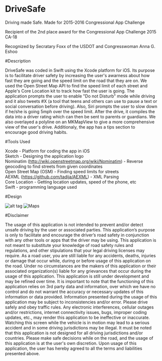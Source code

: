 # DriveSafe

Driving made Safe. Made for 2015-2016 Congressional App Challenge

Recipient of the 2nd place award for the Congressional App Challenge 2015 CA-18 

Recognized by Secratary Foxx of the USDOT and Congresswoman Anna G. Eshoo

#Description

DriveSafe was coded in Swift using the Xcode platform for iOS.
Its purpose is to facilitate driver safety by increasing the user's awarness about how fast they are going and the speed limit on the road that they are on. We used the Open Street Map API to find the speed limit of each street and Apple's Core Location kit to track how fast the user is going. The application prompts the user to enable "Do not Disturb" mode while driving and it also tweets #X (a tool that teens and others can use to pause a text or social conversation before driving). Also, Siri prompts the user to slow down if he/she is going 5mph over the speed limit. After the drive, it compiles the data into a driver rating which can then be sent to parents or guardians. We also overlayed a polyline on an MKMapView to give a more comprehensive view of the user's drive. Additionaly, the app has a tips section to encourage good driving habits.

#Tools Used

Xcode - Platform for coding the app in iOS <br />
Sketch - Designing the application logo <br />
Nominatim (http://wiki.openstreetmap.org/wiki/Nominatim) - Reverse geocoding to find streets from given coordinates <br />
Open Street Map (OSM) - Finding speed limits for streets <br />
AEXML (https://github.com/tadija/AEXML) - XML Parsing <br />
Core Location - Getting location updates, speed of the phone, etc <br />
Swift - programming language used <br />

#Design

![alt tag](https://lh3.googleusercontent.com/-tWkrF6LozSc/VoR3yluyvgI/AAAAAAAAAMk/SHyoNzxq0zc/w852-h1514/simulator_screen_shot_dec_23__2015__8.06.57_pm_720.png, "Home Screen") ![](https://lh3.googleusercontent.com/-u5KIDrhBtrs/VyrTJt6WGdI/AAAAAAAAAPM/dWzQIb5XTTEYPKCzHBMz7dKaA8KN1wHaQCL0B/w698-h1238-no/Slack%2Bfor%2BiOS%2BUpload.jpg, "Maps")


#Disclaimer

The usage of this application is not intended to prevent and/or detect unsafe driving by the user or associated parties. This application’s purpose is only to facilitate and encourage the driver’s road safety in conjunction with any other tools or apps that the driver may be using. This application is not meant to substitute your knowledge of road safety rules and regulations, and other stipulations that your legal driving licenses may require. As a road user, you are still liable for any accidents, deaths, injuries or damage that occur while, during or before usage of this application on the road. Under no circumstances are the makers of this application or their associated organization(s) liable for any grievances that occur during the usage of this application. This application is still under development and may be refined over time. It is important to note that the functioning of this application relies on 3rd party data and information, over which we have no control and do not warrant the accuracy or necessary updates of this information or data provided. Information presented during the usage of this application may be subject to inconsistencies and/or error. Please drive safely and obey traffic rules. Any electronic interferences, cellular outages and/or restrictions, internet connectivity issues, bugs, improper coding updates, etc., may render this application to be ineffective or inaccurate. Watching this screen while the vehicle is in motion may lead to a serious accident and in some driving jurisdictions may be illegal. It must be noted that this application is not designed for all driving jurisdictions and/or countries. Please make safe decisions while on the road, and the usage of this application is at the user's own discretion. Upon usage of this application, the user has hereby agreed to all the terms and liabilities presented above.


